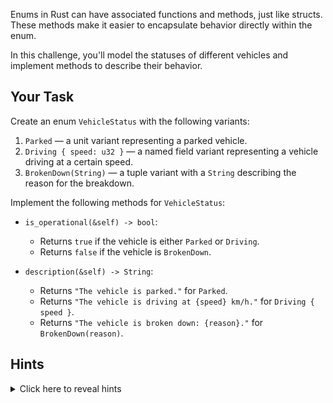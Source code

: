 Enums in Rust can have associated functions and methods, just like structs. These methods make it easier to encapsulate behavior directly within the enum.

In this challenge, you'll model the statuses of different vehicles and implement methods to describe their behavior.

## Your Task

Create an enum `VehicleStatus` with the following variants:

1. `Parked` — a unit variant representing a parked vehicle.
2. `Driving { speed: u32 }` — a named field variant representing a vehicle driving at a certain speed.
3. `BrokenDown(String)` — a tuple variant with a `String` describing the reason for the breakdown.

Implement the following methods for `VehicleStatus`:

- `is_operational(&self) -> bool`:

  - Returns `true` if the vehicle is either `Parked` or `Driving`.
  - Returns `false` if the vehicle is `BrokenDown`.

- `description(&self) -> String`:
  - Returns `"The vehicle is parked."` for `Parked`.
  - Returns `"The vehicle is driving at {speed} km/h."` for `Driving { speed }`.
  - Returns `"The vehicle is broken down: {reason}."` for `BrokenDown(reason)`.

## Hints

<details>
<summary>Click here to reveal hints</summary>

- Use a `match` expression inside the methods to handle each variant.
- Remember to use `&self` for the methods since they should not consume the enum.
- Use `format!` to construct strings with dynamic values, such as `speed` and `reason`.

</details>

